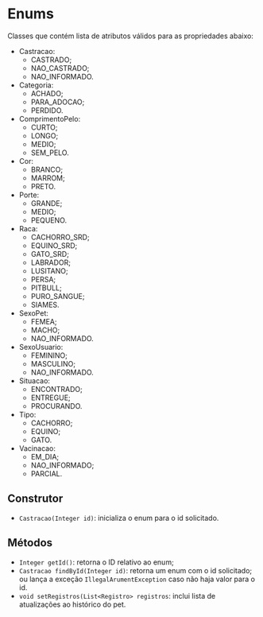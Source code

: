 
# Enums
Classes que contém lista de atributos válidos para as propriedades abaixo:
* Castracao:
	* CASTRADO;
	* NAO_CASTRADO;
	* NAO_INFORMADO.
* Categoria:
	* ACHADO;
	* PARA_ADOCAO;
	* PERDIDO.
* ComprimentoPelo:
	* CURTO;
	* LONGO;
	* MEDIO;
	* SEM_PELO.
* Cor:
	* BRANCO;
	* MARROM;
	* PRETO.
* Porte:
	* GRANDE;
	* MEDIO;
	* PEQUENO.
* Raca:
	* CACHORRO_SRD;
	* EQUINO_SRD;
	* GATO_SRD;
	* LABRADOR;
	* LUSITANO;
	* PERSA;
	* PITBULL;
	* PURO_SANGUE;
	* SIAMES.
* SexoPet:
	* FEMEA;
	* MACHO;
	* NAO_INFORMADO.
* SexoUsuario:
	* FEMININO;
	* MASCULINO;
	* NAO_INFORMADO.
* Situacao:
	* ENCONTRADO;
	* ENTREGUE;
	* PROCURANDO.
* Tipo:
	* CACHORRO;
	* EQUINO;
	* GATO.
* Vacinacao:
	* EM_DIA;
	* NAO_INFORMADO;
	* PARCIAL.

## Construtor
* `Castracao(Integer id)`: inicializa o enum para o id solicitado.

## Métodos
* `Integer getId()`: retorna o ID relativo ao enum;
* `Castracao findById(Integer id)`: retorna um enum com o id solicitado; ou lança a exceção `IllegalArumentException` caso não haja valor para o id.
* `void setRegistros(List<Registro> registros`: inclui lista de atualizações ao histórico do pet.